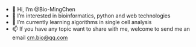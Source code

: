 - 👋 Hi, I’m @Bio-MingChen
- 👀 I’m interested in bioinformatics, python and web technologies
- 🌱 I’m currently learning algorithms in single cell analysis
- 📫 If you have any topic want to share with me, welcome to send me an email cm.bio@qq.com

<!---
Bio-MingChen/Bio-MingChen is a ✨ special ✨ repository because its `README.md` (this file) appears on your GitHub profile.
You can click the Preview link to take a look at your changes.
--->
